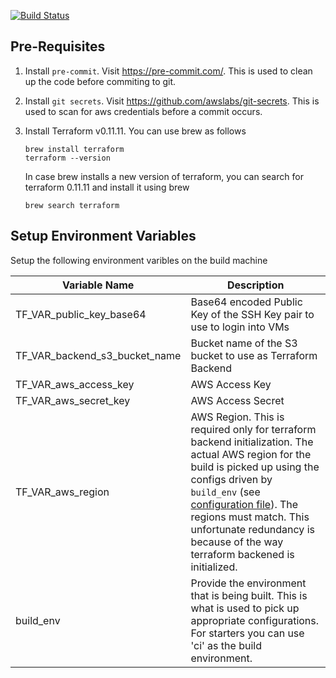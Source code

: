 [![Build Status](https://travis-ci.com/owaism/aws-terra-ansible-kubeawesome.svg?branch=owais-dev)](https://travis-ci.com/owaism/aws-terra-ansible-kubeawesome)


## Pre-Requisites

1. Install `pre-commit`. Visit https://pre-commit.com/. This is used to clean up the code before commiting to git.

2. Install `git secrets`. Visit https://github.com/awslabs/git-secrets. This is used to scan for aws credentials before a commit occurs.

3. Install Terraform v0.11.11. You can use brew as follows

	```
	brew install terraform
	terraform --version
	```

	In case brew installs a new version of terraform, you can search for terraform 0.11.11 and install it using brew
	```
	brew search terraform
	```

## Setup Environment Variables

Setup the following environment varibles on the build machine

Variable Name | Description
---|---
TF_VAR_public_key_base64| Base64 encoded Public Key of the SSH Key pair to use to login into VMs
TF_VAR_backend_s3_bucket_name | Bucket name of the S3 bucket to use as Terraform Backend
TF_VAR_aws_access_key | AWS Access Key
TF_VAR_aws_secret_key | AWS Access Secret
TF_VAR_aws_region | AWS Region. This is required only for terraform backend initialization. The actual AWS region for the build is picked up using the configs driven by `build_env` (see [configuration file](infrastructure/configs/ci/network.tfvars)). The regions must match. This unfortunate redundancy is because of the way terraform backened is initialized.
build_env | Provide the environment that is being built. This is what is used to pick up appropriate configurations. For starters you can use 'ci' as the build environment.